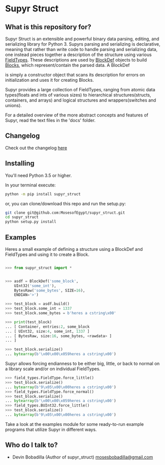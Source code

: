 Supyr Struct
============


What is this repository for?
----------------------------

Supyr Struct is an extensible and powerful binary data parsing, editing, and serializing library for Python 3. Supyrs parsing and serializing is declarative, meaning that rather than write code to handle parsing and serializing data, one instead pieces together a description of the structure using various [FieldTypes](https://github.com/MosesofEgypt/supyr_struct/blob/master/field_types.py). These descriptions are used by [BlockDef](https://github.com/MosesofEgypt/supyr_struct/blob/master/defs/block_def.py) objects to build [Blocks](https://github.com/MosesofEgypt/supyr_struct/blob/master/blocks/block.py), which represent/contain the parsed data. A BlockDef

is simply a constructor object that scans its description for errors on initialization and uses it for creating Blocks.


Supyr provides a large collection of FieldTypes, ranging from atomic data types(floats and ints of various sizes) to hierarchical structures(structs, containers, and arrays) and logical structures and wrappers(switches and unions).


For a detailed overview of the more abstract concepts and features of Supyr, read the text files in the 'docs' folder.

Changelog
----------
Check out the changelog [here](CHANGELOG.MD)

Installing
----------

You'll need Python 3.5 or higher.

In your terminal execute:
```sh
python -m pip install supyr_struct
```
or, you can clone/download this repo and run the setup.py:
```sh
git clone git@github.com:MosesofEgypt/supyr_struct.git
cd supyr_struct
python setup.py install
```


Examples
--------

Heres a small example of defining a structure using a BlockDef and FieldTypes and using it to create a Block.

```py

>>> from supyr_struct import *


>>> asdf = BlockDef('some_block',
    UInt32('some_int'),
    BytesRaw('some_bytes', SIZE=16),
    ENDIAN='>')

>>> test_block = asdf.build()
>>> test_block.some_int = 1337
>>> test_block.some_bytes = b'heres a cstring\x00'

>>> print(test_block)
... [ Container, entries:2, some_block
... [ UInt32, size:4, some_int, 1337 ]
... [ BytesRaw, size:16, some_bytes, <rawdata> ]
... ]

>>> test_block.serialize()
... bytearray(b'\x00\x00\x059heres a cstring\x00')
```

Supyr allows forcing endianness to be either big, little, or back to normal on a library scale and/or on individual FieldTypes.
```py
>>> field_types.FieldType.force_little()
>>> test_block.serialize()
... bytearray(b'9\x05\x00\x00heres a cstring\x00')
>>> field_types.FieldType.force_normal()
>>> test_block.serialize()
... bytearray(b'\x00\x00\x059heres a cstring\x00')
>>> field_types.BUInt32.force_little()
>>> test_block.serialize()
... bytearray(b'9\x05\x00\x00heres a cstring\x00')
```


Take a look at the examples module for some ready-to-run example programs that utilize Supyr in different ways.


Who do I talk to?
-----------------

- Devin Bobadilla (Author of supyr_struct) mosesbobadilla@gmail.com
